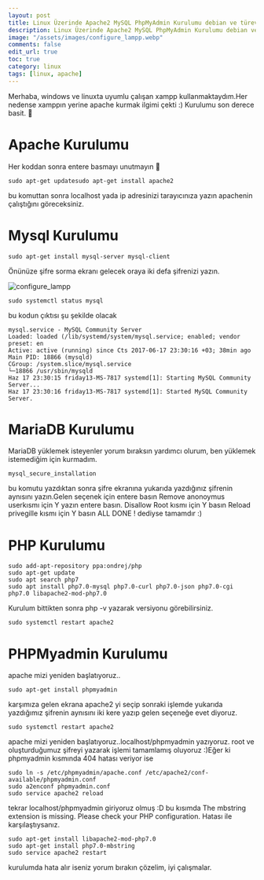 ```yaml
---
layout: post
title: Linux Üzerinde Apache2 MySQL PhpMyAdmin Kurulumu debian ve türevleri
description: Linux Üzerinde Apache2 MySQL PhpMyAdmin Kurulumu debian ve türevleri
image: "/assets/images/configure_lampp.webp"
comments: false
edit_url: true
toc: true
category: linux
tags: [linux, apache]
---
```


Merhaba, windows ve linuxta uyumlu çalışan xampp kullanmaktaydım.Her nedense xamppın yerine apache kurmak ilgimi çekti :) Kurulumu son derece basit. 🙌

<!-- excerpt separator -->

# Apache Kurulumu

Her koddan sonra entere basmayı unutmayın 👀

```shell
sudo apt-get updatesudo apt-get install apache2

```

bu komuttan sonra localhost yada ip adresinizi tarayıcınıza yazın apachenin çalıştığını göreceksiniz.

# Mysql Kurulumu

```shell
sudo apt-get install mysql-server mysql-client
```

Önünüze şifre sorma ekranı gelecek oraya iki defa şifrenizi yazın.

![configure_lampp](/assets/images/configure_lampp.webp)

```shell
sudo systemctl status mysql

```

bu kodun çıktısı şu şekilde olacak

```shell
mysql.service - MySQL Community Server
Loaded: loaded (/lib/systemd/system/mysql.service; enabled; vendor preset: en
Active: active (running) since Cts 2017-06-17 23:30:16 +03; 38min ago
Main PID: 18866 (mysqld)
CGroup: /system.slice/mysql.service
└─18866 /usr/sbin/mysqld
Haz 17 23:30:15 friday13-MS-7817 systemd[1]: Starting MySQL Community Server...
Haz 17 23:30:16 friday13-MS-7817 systemd[1]: Started MySQL Community Server.
```

# MariaDB Kurulumu

MariaDB yüklemek isteyenler yorum bıraksın yardımcı olurum, ben yüklemek istemediğim için kurmadım.

```shell
mysql_secure_installation

```

bu komutu yazdıktan sonra şifre ekranına yukarıda yazdığınız şifrenin aynısını yazın.Gelen seçenek için entere basın Remove anonoymus userkısmı için Y yazın entere basın. Disallow Root kısmı için Y basın Reload privegille kısmı için Y basın ALL DONE ! dediyse tamamdır :)

# PHP Kurulumu

```shell
sudo add-apt-repository ppa:ondrej/php
sudo apt-get update
sudo apt search php7
sudo apt install php7.0-mysql php7.0-curl php7.0-json php7.0-cgi php7.0 libapache2-mod-php7.0
```

Kurulum bittikten sonra php -v yazarak versiyonu görebilirsiniz.

```shell
sudo systemctl restart apache2

```

# PHPMyadmin Kurulumu

apache mizi yeniden başlatıyoruz..

```shell
sudo apt-get install phpmyadmin
```

karşımıza gelen ekrana apache2 yi seçip sonraki işlemde yukarıda yazdığımız şifrenin aynısını iki kere yazıp gelen seçeneğe evet diyoruz.

```shell
sudo systemctl restart apache2

```

apache mizi yeniden başlatıyoruz..localhost/phpmyadmin yazıyoruz. root ve oluşturduğumuz şifreyi yazarak işlemi tamamlamış oluyoruz :)Eğer ki phpmyadmin kısmında 404 hatası veriyor ise

```shell
sudo ln -s /etc/phpmyadmin/apache.conf /etc/apache2/conf-available/phpmyadmin.conf
sudo a2enconf phpmyadmin.conf
sudo service apache2 reload
```

tekrar localhost/phpmyadmin giriyoruz olmuş :D
bu kısımda The mbstring extension is missing. Please check your PHP configuration. Hatası ile karşılaştıysanız.

```shell
sudo apt-get install libapache2-mod-php7.0
sudo apt-get install php7.0-mbstring
sudo service apache2 restart

```

kurulumda hata alır iseniz yorum bırakın çözelim, iyi çalışmalar.
